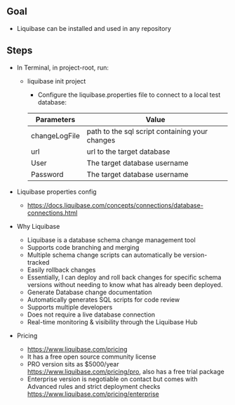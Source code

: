 ## Goal
- Liquibase can be installed and used in any repository

## Steps
- In Terminal, in project-root, run:
  - liquibase init project
    - Configure the liquibase.properties file to connect to a local test database:
    
    | Parameters | Value |
    | --- | ---|
    | changeLogFile | path to the sql script containing your changes |
    | url | url to the target database |
    | User | The target database username |
    | Password | The target database username |


- Liquibase properties config
  - https://docs.liquibase.com/concepts/connections/database-connections.html


- Why Liquibase
  - Liquibase is a database schema change management tool
  - Supports code branching and merging
  - Multiple schema change scripts can automatically be version-tracked
  - Easily rollback changes
  - Essentially, I can deploy and roll back changes for specific schema versions without needing to know what has already been deployed.
  - Generate Database change documentation
  - Automatically generates SQL scripts for code review
  - Supports multiple developers
  - Does not require a live database connection
  - Real-time monitoring & visibility through the Liquibase Hub
- Pricing
  - https://www.liquibase.com/pricing
  - It has a free open source community license
  - PRO version sits as $5000/year https://www.liquibase.com/pricing/pro, also has a free trial package
  - Enterprise version is negotiable on contact but comes with Advanced rules and strict deployment checks https://www.liquibase.com/pricing/enterprise
    
    
